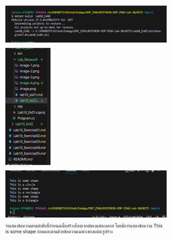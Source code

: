 ![alt text](image-4.png)

![alt text](image-5.png)

![alt text](image-6.png)

ารแสดงข้อความตามลำดับที่กำหนดเมื่อสร้างอ็อบเจกต์ของแต่ละคลาส โดยมีการแสดงข้อความ This is some shape ก่อนและตามด้วยข้อความเฉพาะของแต่ละรูปร่าง